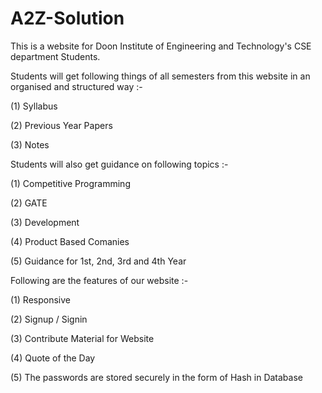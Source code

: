 # A2Z-Solution

This is a website for Doon Institute of Engineering and Technology's CSE department Students.

Students will get following things of all semesters from this website in an organised and structured way :-

(1) Syllabus

(2) Previous Year Papers

(3) Notes


Students will also get guidance on following topics :-

(1) Competitive Programming

(2) GATE

(3) Development

(4) Product Based Comanies

(5) Guidance for 1st, 2nd, 3rd and 4th Year


Following are the features of our website :-

(1) Responsive

(2) Signup / Signin 

(3) Contribute Material for Website

(4) Quote of the Day

(5) The passwords are stored securely in the form of Hash in Database

